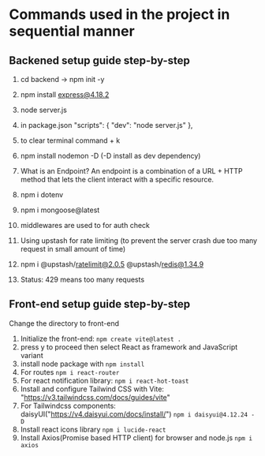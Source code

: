 # Commands used in the project in sequential manner

## Backened setup guide step-by-step
1. cd backend -> npm init -y
2. npm install express@4.18.2
3. node server.js
4. in package.json 
"scripts": {
    "dev": "node server.js"
  },

5. to clear terminal command + k
6. npm install nodemon -D (-D install as dev dependency)
7. What is an Endpoint?
An endpoint is a combination of a URL + HTTP method that lets the client interact with a specific resource.

8. npm i dotenv
9. npm i mongoose@latest

10. middlewares are used to for auth check
11. Using upstash for rate limiting (to prevent the server crash due too many request in small amount of time)
12. npm i @upstash/ratelimit@2.0.5 @upstash/redis@1.34.9
13. Status: 429 means too many requests

## Front-end setup guide step-by-step
Change the directory to front-end
1. Initialize the front-end: ```npm create vite@latest .```
2. press y to proceed then select React as framework and JavaScript variant
3. install node package with ```npm install```
4. For routes ```npm i react-router```
5. For react notification library: ```npm i react-hot-toast```
6. Install and configure Tailwind CSS with Vite: "https://v3.tailwindcss.com/docs/guides/vite"
7. For Tailwindcss components: daisyUI("https://v4.daisyui.com/docs/install/") ```npm i daisyui@4.12.24 -D```
8. Install react icons library ```npm i lucide-react```
9. Install Axios(Promise based HTTP client) for browser and node.js ```npm i axios```